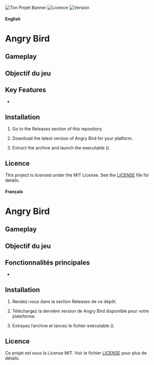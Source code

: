 ![Ton Projet Banner](https://capsule-render.vercel.app/api?type=waving&color=gradient&height=150&section=header&text=Angry%20Bird&fontSize=50)
![Licence](https://img.shields.io/badge/licence-MIT-blue.svg)
![Version](https://img.shields.io/badge/version-1.0.0-green.svg)

#### English

Angry Bird
=================



Gameplay
--------



Objectif du jeu
--------



Key Features
--------

*   
    

Installation
------------

1. Go to the Releases section of this repository.
   
2. Download the latest version of Angry Bird for your platform.

3. Extract the archive and launch the executable ().


Licence
-------

This project is licensed under the MIT License. See the [LICENSE](https://github.com/GolfOcean334/AngryBird/blob/main/LICENSE) file for details.


#### Français

Angry Bird
=================



Gameplay
--------



Objectif du jeu
--------



Fonctionnalités principales
--------

*   
    

Installation
------------

1. Rendez-vous dans la section Releases de ce dépôt.

2. Téléchargez la dernière version de Angry Bird disponible pour votre plateforme.

3. Extrayez l’archive et lancez le fichier exécutable ().


Licence
-------

Ce projet est sous la License MIT. Voir le fichier [LICENSE](https://github.com/GolfOcean334/AngryBird/blob/main/LICENSE) pour plus de détails.
